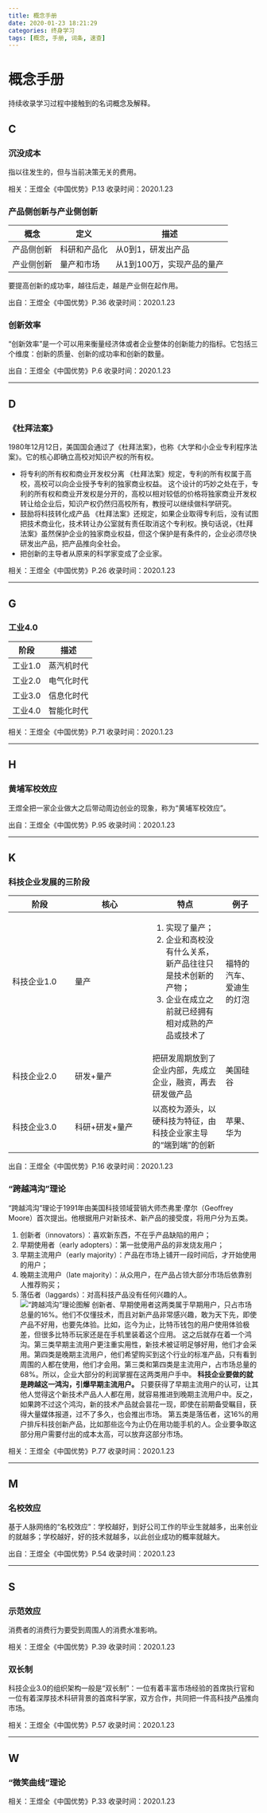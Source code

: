 ```yaml
---
title: 概念手册
date: 2020-01-23 18:21:29
categories: 终身学习
tags: [概念, 手册, 词条, 速查]
---
```

# 概念手册

持续收录学习过程中接触到的名词概念及解释。

## C

### 沉没成本

指以往发生的，但与当前决策无关的费用。

相关：王煜全《中国优势》P.13
收录时间：2020.1.23

### 产品侧创新与产业侧创新

| 概念      | 定义         | 描述                     |
|-----------|-------------|--------------------------|
| 产品侧创新 | 科研和产品化 | 从0到1，研发出产品         |
| 产业侧创新 | 量产和市场   | 从1到100万，实现产品的量产 |

要提高创新的成功率，越往后走，越是产业侧在起作用。

出自：王煜全《中国优势》P.36
收录时间：2020.1.23

### 创新效率

“创新效率”是一个可以用来衡量经济体或者企业整体的创新能力的指标。它包括三个维度：创新的质量、创新的成功率和创新的数量。

出自：王煜全《中国优势》P.6
收录时间：2020.1.23

---

## D

### 《杜拜法案》

1980年12月12日，美国国会通过了《杜拜法案》，也称《大学和小企业专利程序法案》。它的核心即确立高校对知识产权的所有权。
* 将专利的所有权和商业开发权分离
《杜拜法案》规定，专利的所有权属于高校，高校可以向企业授予专利的独家商业权益。
这个设计的巧妙之处在于，专利的所有权和商业开发权是分开的，高校以相对较低的价格将独家商业开发权转让给企业后，知识产权仍然归高校所有，教授可以继续做科学研究。
* 鼓励将科技转化成产品
《杜拜法案》还规定，如果企业取得专利后，没有试图把技术商业化，技术转让办公室就有责任取消这个专利权。换句话说，《杜拜法案》虽然保护企业的独家商业权益，但这个保护是有条件的，企业必须尽快研发出产品，把产品推向全社会。
* 把创新的主导者从原来的科学家变成了企业家。

相关：王煜全《中国优势》P.26
收录时间：2020.1.23

---

## G

### 工业4.0

| 阶段    | 描述      |
|---------|-----------|
| 工业1.0 | 蒸汽机时代 |
| 工业2.0 | 电气化时代 |
| 工业3.0 | 信息化时代 |
| 工业4.0 | 智能化时代 |

相关：王煜全《中国优势》P.71
收录时间：2020.1.23

---

## H

### 黄埔军校效应

王煜全把一家企业做大之后带动周边创业的现象，称为“黄埔军校效应”。

出自：王煜全《中国优势》P.95
收录时间：2020.1.23

---

## K

### 科技企业发展的三阶段

<table>
  <thead>
  <tr>
    <th style="min-width: 110px;">阶段</th>
    <th style="min-width: 140px;">核心</th>
    <th>特点</th>
    <th>例子</th>
  </tr>
  </thead>
  <tbody>
  <tr>
    <td>科技企业1.0</td>
    <td>量产</td>
    <td>
      <ol>
        <li>实现了量产；</li>
        <li>企业和高校没有什么关系，新产品往往只是技术创新的产物；</li>
        <li>企业在成立之前就已经拥有相对成熟的产品或技术了</li>
      </ol>
    </td>
    <td>福特的汽车、爱迪生的灯泡</td>
  </tr>
  <tr>
    <td>科技企业2.0</td>
    <td>研发+量产</td>
    <td>把研发周期放到了企业内部，先成立企业，融资，再去研发做产品</td>
    <td>美国硅谷</td>
  </tr>
  <tr>
    <td>科技企业3.0</td>
    <td>科研+研发+量产</td>
    <td>以高校为源头，以硬科技为特征，由科技企业家主导的“端到端”的创新</td>
    <td>苹果、华为</td>
  </tr>
  </tbody>
</table>

出自：王煜全《中国优势》P.16
收录时间：2020.1.23

### “跨越鸿沟”理论

“跨越鸿沟”理论于1991年由美国科技领域营销大师杰弗里·摩尔（Geoffrey Moore）首次提出。他根据用户对新技术、新产品的接受度，将用户分为五类。
1. 创新者（innovators）：喜欢新东西，不在乎产品缺陷的用户；
2. 早期使用者（early adopters）：第一批使用产品的非发烧友用户；
3. 早期主流用户（early majority）：产品在市场上铺开一段时间后，才开始使用的用户；
4. 晚期主流用户（late majority）：从众用户，在产品占领大部分市场后依靠别人推荐购买；
5. 落伍者（laggards）：对高科技产品没有任何兴趣的人。
![“跨越鸿沟”理论图解](http://q4kbn37nl.bkt.clouddn.com/%E2%80%9C%E8%B7%A8%E8%B6%8A%E9%B8%BF%E6%B2%9F%E2%80%9D%E7%90%86%E8%AE%BA.jpg?e=1579791349&token=0QXSKIUWEaWqa_m3RP0dA04KO2cPXzgzVsWCBGHf:wNX-eTWwjujZU8hKvmQaNGX43Fs)
创新者、早期使用者这两类属于早期用户，只占市场总量的16%。他们不仅懂技术，而且对新产品非常感兴趣，敢为天下先，即使产品不好用，也要先体验。比如，迄今为止，比特币钱包的用户使用体验极差，但很多比特币玩家还是在手机里装着这个应用。
这之后就存在着一个鸿沟。第三类早期主流用户更注重实用性，新技术被证明足够好用，他们才会采用。第四类是晚期主流用户，他们希望购买到这个行业的标准产品，只有看到周围的人都在使用，他们才会用。第三类和第四类是主流用户，占市场总量的68%。所以，企业大部分的利润掌握在这两类用户手中。 **科技企业要做的就是跨越这一鸿沟，引爆早期主流用户。** 只要获得了早期主流用户的认可，让其他人觉得这个新技术产品人人都在用，就容易推进到晚期主流用户中。反之，如果跨不过这个鸿沟，新的技术产品就会昙花一现，即使在前期备受瞩目，获得大量媒体报道，过不了多久，也会推出市场。
第五类是落伍者，这16%的用户排斥科技创新产品，比如那些迄今为止仍在用功能手机的人。企业要争取这部分用户需要付出的成本太高，可以放弃这部分市场。

相关：王煜全《中国优势》P.77
收录时间：2020.1.23

---

## M

### 名校效应

基于人脉网络的“名校效应”：学校越好，到好公司工作的毕业生就越多，出来创业的就越多；学校越好，好的技术就越多，以此创业成功的概率就越大。

出自：王煜全《中国优势》P.54
收录时间：2020.1.23

---

## S

### 示范效应

消费者的消费行为要受到周围人的消费水准影响。

相关：王煜全《中国优势》P.39
收录时间：2020.1.23

### 双长制

科技企业3.0的组织架构一般是“双长制”：一位有着丰富市场经验的首席执行官和一位有着深厚技术科研背景的首席科学家，双方合作，共同把一件高科技产品推向市场。

相关：王煜全《中国优势》P.57
收录时间：2020.1.23

---

## W

### “微笑曲线”理论

相关：王煜全《中国优势》P.33
收录时间：2020.1.23
